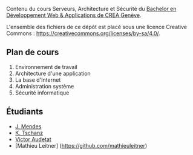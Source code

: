 ﻿Contenu du cours Serveurs, Architecture et Sécurité du [Bachelor en Développement Web & Applications de CREA Genève](https://www.creageneve.com/bachelor/developpement-web-et-applications/).

L'ensemble des fichiers de ce dépôt est placé sous une licence Creative Commons : https://creativecommons.org/licenses/by-sa/4.0/.

## Plan de cours

1. Environnement de travail
2. Architecture d'une application
3. La base d'Internet
4. Administration système
5. Sécurité informatique

## Étudiants

- [J. Mendes](https://github.com/JoMendes)
- [K. Tschanz](https://github.com/KarenCrea)
- [Victor Audetat](https://github.com/victorvkooz)
- [Mathieu Leitner] (https://github.com/mathieuleitner)
